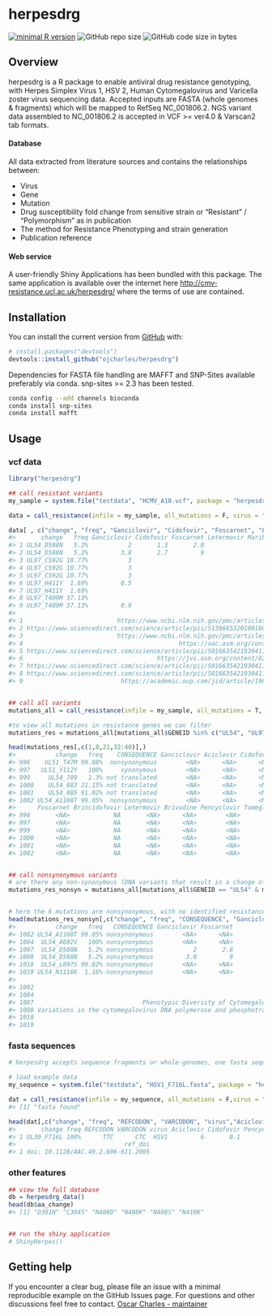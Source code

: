 
<!-- README.md is generated from README.Rmd. Please edit that file -->

# herpesdrg

<!-- badges: start -->

[![minimal R
version](https://img.shields.io/badge/R%3E%3D-3.4.0-6666ff.svg)](https://cran.r-project.org/)
![GitHub repo
size](https://img.shields.io/github/repo-size/ojcharles/herpesdrg.svg)
![GitHub code size in
bytes](https://img.shields.io/github/languages/code-size/ojcharles/herpesdrg.svg)
<!-- badges: end -->

## Overview

herpesdrg is a R package to enable antiviral drug resistance genotyping,
with Herpes Simplex Virus 1, HSV 2, Human Cytomegalovirus and Varicella
zoster virus sequencing data. Accepted inputs are FASTA (whole genomes &
fragments) which will be mapped to RefSeq NC\_001806.2. NGS variant data
assembled to NC\_001806.2 is accepted in VCF \>= ver4.0 & Varscan2 tab
formats.

#### Database

All data extracted from literature sources and contains the
relationships between:

  - Virus
  - Gene
  - Mutation
  - Drug susceptibility fold change from sensitive strain or “Resistant”
    / “Polymorphism” as in publication
  - The method for Resistance Phenotyping and strain generation
  - Publication reference

#### Web service

A user-friendly Shiny Applications has been bundled with this package.
The same application is available over the internet here
<http://cmv-resistance.ucl.ac.uk/herpesdrg/> where the terms of use are
contained.

## Installation

You can install the current version from
[GitHub](https://github.com/ojcharles/herpesdrg) with:

``` r
# install.packages("devtools")
devtools::install_github("ojcharles/herpesdrg")
```

Dependencies for FASTA file handling are MAFFT and SNP-Sites available
preferably via conda. snp-sites \>= 2.3 has been tested.

``` bash
conda config --add channels bioconda
conda install snp-sites
conda install mafft
```

## Usage

### vcf data

``` r
library("herpesdrg")

## call resistant variants
my_sample = system.file("testdata", "HCMV_A10.vcf", package = "herpesdrg")

data = call_resistance(infile = my_sample, all_mutations = F, virus = "HCMV") # options are HSV1 HSV2 HCMV and VZV

data[ , c("change", "freq", "Ganciclovir", "Cidofovir", "Foscarnet", "Letermovir", "Maribavir", "ref_link")]
#>       change   freq Ganciclovir Cidofovir Foscarnet Letermovir Maribavir
#> 1 UL54_D588N   5.2%           2       1.3       2.8                   NA
#> 2 UL54_D588N   5.2%         3.8       2.7         9                   NA
#> 3 UL97_C592G 10.77%           3                                       NA
#> 4 UL97_C592G 10.77%           3                                       NA
#> 5 UL97_C592G 10.77%           3                                       NA
#> 6 UL97_H411Y  1.69%         0.5                                       12
#> 7 UL97_H411Y  1.69%                                                   18
#> 8 UL97_T409M 37.13%                                                   90
#> 9 UL97_T409M 37.13%         0.9                                       81
#>                                                                         ref_link
#> 1                          https://www.ncbi.nlm.nih.gov/pmc/articles/PMC3059355/
#> 2 https://www.sciencedirect.com/science/article/pii/S1386653201001603?via%3Dihub
#> 3                          https://www.ncbi.nlm.nih.gov/pmc/articles/PMC2876423/
#> 4                                           https://aac.asm.org/content/55/1/382
#> 5 https://www.sciencedirect.com/science/article/pii/S0166354219304115?via%3Dihub
#> 6                                     https://jvi.asm.org/content/82/1/246.short
#> 7 https://www.sciencedirect.com/science/article/pii/S0166354219304115?via%3Dihub
#> 8 https://www.sciencedirect.com/science/article/pii/S0166354219304115?via%3Dihub
#> 9                           https://academic.oup.com/jid/article/196/1/91/844651


## call all variants
mutations_all = call_resistance(infile = my_sample, all_mutations = T, virus = "HCMV")

#to view all mutations in resistance genes we can filter
mutations_res = mutations_all[mutations_all$GENEID %in% c("UL54", "UL97", "UL27", "UL51", "UL56", "UL89"),]

head(mutations_res[,c(1,8,21,32:40)],)
#>           change   freq    CONSEQUENCE Ganciclovir Aciclovir Cidofovir
#> 996    UL51_T47M 99.88%  nonsynonymous        <NA>      <NA>      <NA>
#> 997   UL51_Y112Y   100%     synonymous        <NA>      <NA>      <NA>
#> 999     UL54_709   1.3% not translated        <NA>      <NA>      <NA>
#> 1000    UL54_883 21.15% not translated        <NA>      <NA>      <NA>
#> 1001    UL54_885 91.02% not translated        <NA>      <NA>      <NA>
#> 1002 UL54_A1108T 99.05%  nonsynonymous        <NA>      <NA>      <NA>
#>      Foscarnet Brincidofovir Letermovir Brivudine Pencyclovir Tomeglovir
#> 996       <NA>            NA       <NA>      <NA>        <NA>         NA
#> 997       <NA>            NA       <NA>      <NA>        <NA>         NA
#> 999       <NA>            NA       <NA>      <NA>        <NA>         NA
#> 1000      <NA>            NA       <NA>      <NA>        <NA>         NA
#> 1001      <NA>            NA       <NA>      <NA>        <NA>         NA
#> 1002      <NA>            NA       <NA>      <NA>        <NA>         NA


## call nonsynonymous variants
# are there any non-synonymous (DNA variants that result in a change of amino acid) variants in resistance genes
mutations_res_nonsyn = mutations_all[mutations_all$GENEID == "UL54" & mutations_all$CONSEQUENCE == "nonsynonymous",]


# here the 6 mutations are nonsynonymous, with no identified resistance effect.
head(mutations_res_nonsyn[,c("change", "freq", "CONSEQUENCE", "Ganciclovir", "Foscarnet", "ref_title")],)
#>           change   freq   CONSEQUENCE Ganciclovir Foscarnet
#> 1002 UL54_A1108T 99.05% nonsynonymous        <NA>      <NA>
#> 1004  UL54_A692V   100% nonsynonymous        <NA>      <NA>
#> 1007  UL54_D588N   5.2% nonsynonymous           2       2.8
#> 1008  UL54_D588N   5.2% nonsynonymous         3.8         9
#> 1018  UL54_L897S 99.82% nonsynonymous        <NA>      <NA>
#> 1019 UL54_N1116K  1.16% nonsynonymous        <NA>      <NA>
#>                                                                                                                               ref_title
#> 1002                                                                                                                               <NA>
#> 1004                                                                                                                               <NA>
#> 1007                              Phenotypic Diversity of Cytomegalovirus DNA Polymerase Gene Variants Observed after Antiviral Therapy
#> 1008 Variations in the cytomegalovirus DNA polymerase and phosphotransferase genes in relation to foscarnet and ganciclovir sensitivity
#> 1018                                                                                                                               <NA>
#> 1019                                                                                                                               <NA>
```

### fasta sequences

``` r
# herpesdrg accepts sequence fragments or whole-genomes, one fasta sequence at a time.

# load example data
my_sequence = system.file("testdata", "HSV1_F716L.fasta", package = "herpesdrg")

dat = call_resistance(infile = my_sequence, all_mutations = F,virus = "HSV1")
#> [1] "fasta found"

head(dat[,c("change", "freq", "REFCODON", "VARCODON", "virus","Aciclovir", "Cidofovir", "Pencyclovir", "ref_doi")])
#>       change freq REFCODON VARCODON virus Aciclovir Cidofovir Pencyclovir
#> 1 UL30_F716L 100%      TTC      CTC  HSV1         6       0.1         2.2
#>                              ref_doi
#> 1 doi: 10.1128/AAC.49.2.606-611.2005
```

### other features

``` r
## view the full database
db = herpesdrg_data()
head(db$aa_change)
#> [1] "D301N" "C304S" "N408D" "N408K" "N408S" "N410K"


## run the shiny application
# ShinyHerpes()
```

## Getting help

If you encounter a clear bug, please file an issue with a minimal
reproducible example on the GitHub Issues page. For questions and other
discussions feel free to contact. [Oscar Charles -
maintainer](mailto:oscar.charles.18@ucl.ac.uk)
